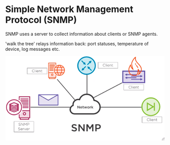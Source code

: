 # Simple Network Management Protocol (SNMP)

SNMP uses a server to collect information about clients or SNMP agents.

'walk the tree'  relays information back: port statuses, temperature of device, log messages etc.

![cable connections](images/snmp.PNG)